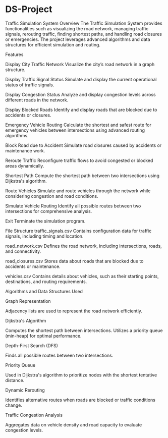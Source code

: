 # DS-Project

Traffic Simulation System
Overview
The Traffic Simulation System  provides functionalities such as visualizing the road network, managing traffic signals, rerouting traffic, finding shortest paths, and handling road closures or emergencies. The project leverages advanced algorithms and data structures for efficient simulation and routing.

Features

Display City Traffic Network
Visualize the city’s road network in a graph structure.


Display Traffic Signal Status
Simulate and display the current operational status of traffic signals.


Display Congestion Status
Analyze and display congestion levels across different roads in the network.


Display Blocked Roads
Identify and display roads that are blocked due to accidents or closures.


Emergency Vehicle Routing
Calculate the shortest and safest route for emergency vehicles between intersections using advanced routing algorithms.


Block Road due to Accident
Simulate road closures caused by accidents or maintenance work.


Reroute Traffic
Reconfigure traffic flows to avoid congested or blocked areas dynamically.


Shortest Path
Compute the shortest path between two intersections using Dijkstra's algorithm.


Route Vehicles
Simulate and route vehicles through the network while considering congestion and road conditions.


Simulate Vehicle Routing
Identify all possible routes between two intersections for comprehensive analysis.


Exit
Terminate the simulation program.



File Structure
traffic_signals.csv
Contains configuration data for traffic signals, including timing and location.

road_network.csv
Defines the road network, including intersections, roads, and connectivity.

road_closures.csv
Stores data about roads that are blocked due to accidents or maintenance.

vehicles.csv
Contains details about vehicles, such as their starting points, destinations, and routing requirements.

Algorithms and Data Structures Used


Graph Representation

Adjacency lists are used to represent the road network efficiently.


Dijkstra's Algorithm

Computes the shortest path between intersections.
Utilizes a priority queue (min-heap) for optimal performance.


Depth-First Search (DFS)

Finds all possible routes between two intersections.



Priority Queue

Used in Dijkstra's algorithm to prioritize nodes with the shortest tentative distance.


Dynamic Rerouting

Identifies alternative routes when roads are blocked or traffic conditions change.


Traffic Congestion Analysis

Aggregates data on vehicle density and road capacity to evaluate congestion levels.
